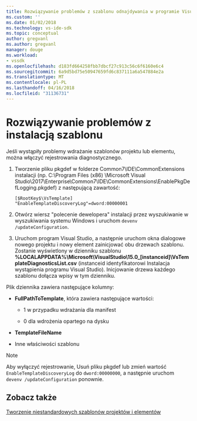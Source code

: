 ```yaml
---
title: Rozwiązywanie problemów z szablonu odnajdywania w programie Visual Studio | Dokumentacja firmy Microsoft
ms.custom: ''
ms.date: 01/02/2018
ms.technology: vs-ide-sdk
ms.topic: conceptual
author: gregvanl
ms.author: gregvanl
manager: douge
ms.workload:
- vssdk
ms.openlocfilehash: d183fd664258fbb7dbcf27c913c56c6f6160e6c4
ms.sourcegitcommit: 6a9d5bd75e50947659fd6c837111a6a547884e2a
ms.translationtype: MT
ms.contentlocale: pl-PL
ms.lasthandoff: 04/16/2018
ms.locfileid: "31136731"
---
```

# <a name="troubleshooting-template-installation"></a>Rozwiązywanie problemów z instalacją szablonu

Jeśli wystąpiły problemy wdrażanie szablonów projektu lub elementu, można włączyć rejestrowania diagnostycznego.

1. Tworzenie pliku pkgdef w folderze Common7\IDE\CommonExtensions instalacji (np. C:\Program Files (x86) \Microsoft Visual Studio\2017\Enterprise\Common7\IDE\CommonExtensions\EnablePkgDefLogging.pkgdef) z następującą zawartość:

    ```
    [$RootKey$\VsTemplate]
    "EnableTemplateDiscoveryLog"=dword:00000001
    ```

1. Otwórz wiersz "polecenie dewelopera" instalacji przez wyszukiwanie w wyszukiwania systemu Windows i uruchom `devenv /updateConfiguration`.

1. Uruchom program Visual Studio, a następnie uruchom okna dialogowe nowego projektu i nowy element zainicjować obu drzewach szablonu. Zostanie wyświetlony w dzienniku szablonu **%LOCALAPPDATA%\Microsoft\VisualStudio\15.0_[instanceid]\VsTemplateDiagnosticsList.csv** (instanceid identyfikatorowi Instalacja wystąpienia programu Visual Studio). Inicjowanie drzewa każdego szablonu dołącza wpisy w tym dzienniku.

Plik dziennika zawiera następujące kolumny:

- **FullPathToTemplate**, która zawiera następujące wartości:

    - 1 w przypadku wdrażania dla manifest

    - 0 dla wdrożenia opartego na dysku

- **TemplateFileName**

- Inne właściwości szablonu

> [!NOTE]
> Aby wyłączyć rejestrowanie, Usuń pliku pkgdef lub zmień wartość `EnableTemplateDiscoveryLog` do `dword:00000000`, a następnie uruchom `devenv /updateConfiguration` ponownie.

## <a name="see-also"></a>Zobacz także

[Tworzenie niestandardowych szablonów projektów i elementów](creating-custom-project-and-item-templates.md)